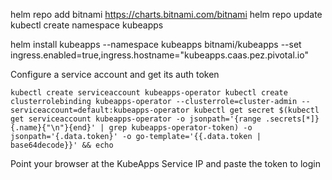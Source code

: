 helm repo add bitnami https://charts.bitnami.com/bitnami
helm repo update
kubectl create namespace kubeapps

helm install kubeapps --namespace kubeapps bitnami/kubeapps --set ingress.enabled=true,ingress.hostname="kubeapps.caas.pez.pivotal.io"


Configure a service account and get its auth token

`
kubectl create serviceaccount kubeapps-operator
kubectl create clusterrolebinding kubeapps-operator --clusterrole=cluster-admin --serviceaccount=default:kubeapps-operator
kubectl get secret $(kubectl get serviceaccount kubeapps-operator -o jsonpath='{range .secrets[*]}{.name}{"\n"}{end}' | grep kubeapps-operator-token) -o jsonpath='{.data.token}' -o go-template='{{.data.token | base64decode}}' && echo
`

Point your browser at the KubeApps Service IP and paste the token to login
